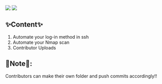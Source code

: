 <img src = 'https://github.com/Sandeep-BlackHat/Automate_World/blob/main/images/of9b6i02ifmdq5zlbmkz.jpg' />
<img src = 'https://capsule-render.vercel.app/api?color=000000&height=150&text=Automate_World&fontSize=100&animation=blinking&fontColor=00FF00'/>

## ✨Content✨
1. Automate your log-in method in ssh
2. Automate your Nmap scan
3. Contributor Uploads


## 📝Note📝: 
Contributors can make their own folder and push commits accordingly!!
